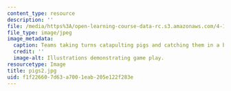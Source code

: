 ```yaml
---
content_type: resource
description: ''
file: /media/https%3A/open-learning-course-data-rc.s3.amazonaws.com/4-110j-design-across-scales-disciplines-and-problem-contexts-spring-2013/f1f226607d63a7001eab205e122f283e_pigs2.jpg
file_type: image/jpeg
image_metadata:
  caption: Teams taking turns catapulting pigs and catching them in a blanket.
  credit: ''
  image-alt: Illustrations demonstrating game play.
resourcetype: Image
title: pigs2.jpg
uid: f1f22660-7d63-a700-1eab-205e122f283e
---
```

